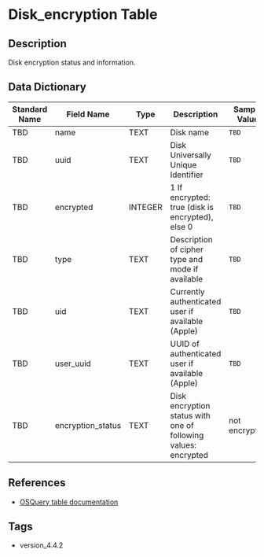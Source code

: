 # Disk_encryption Table

## Description
Disk encryption status and information.

## Data Dictionary
|Standard Name|Field Name|Type|Description|Sample Value|
|---|---|---|---|---|
|TBD|name|TEXT|Disk name|`TBD`|
|TBD|uuid|TEXT|Disk Universally Unique Identifier|`TBD`|
|TBD|encrypted|INTEGER|1 If encrypted: true (disk is encrypted), else 0|`TBD`|
|TBD|type|TEXT|Description of cipher type and mode if available|`TBD`|
|TBD|uid|TEXT|Currently authenticated user if available (Apple)|`TBD`|
|TBD|user_uuid|TEXT|UUID of authenticated user if available (Apple)|`TBD`|
|TBD|encryption_status|TEXT|Disk encryption status with one of following values: encrypted | not encrypted | undefined|`TBD`|

## References
* [OSQuery table documentation](https://osquery.io/schema/current#disk_encryption)

## Tags
* version_4.4.2